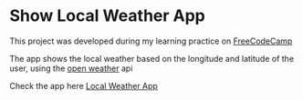 <h1>Show Local Weather App</h1>
<p>This project was developed during my learning practice on <a href="https://www.freecodecamp.com">FreeCodeCamp</a></p>
<p>The app shows the local weather based on the longitude and latitude of the user, using the <a href="http://openweathermap.org">open weather</a> api</p>
<p>Check the app here <a href="http://nameless-citadel-21170.herokuapp.com/">Local Weather App</a></p>